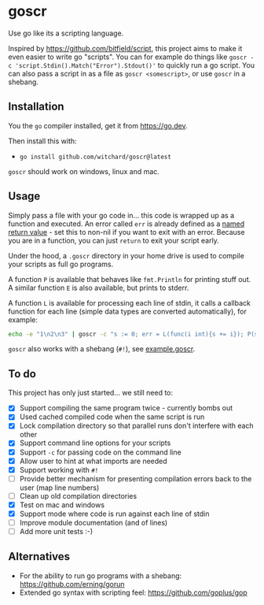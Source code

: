 # goscr

Use go like its a scripting language.

Inspired by https://github.com/bitfield/script, this project aims to make it even easier to write go "scripts". You can for example do things like `goscr -c 'script.Stdin().Match("Error").Stdout()'` to quickly run a go script. You can also pass a script in as a file as `goscr <somescript>`, or use `goscr` in a shebang.

## Installation

You the `go` compiler installed, get it from https://go.dev.

Then install this with:

- `go install github.com/witchard/goscr@latest`

`goscr` should work on windows, linux and mac.

## Usage

Simply pass a file with your go code in... this code is wrapped up as a function and executed. An error called `err` is already defined as a [named return value](https://go.dev/tour/basics/7) - set this to non-nil if you want to exit with an error. Because you are in a function, you can just `return` to exit your script early.

Under the hood, a `.goscr` directory in your home drive is used to compile your scripts as full go programs.

A function `P` is available that behaves like `fmt.Println` for printing stuff out. A similar function `E` is also available, but prints to stderr.

A function `L` is available for processing each line of stdin, it calls a callback function for each line (simple data types are converted automatically), for example:

```bash
echo -e "1\n2\n3" | goscr -c "s := 0; err = L(func(i int){s += i}); P(s)"
```

`goscr` also works with a shebang (`#!`), see [example.goscr](example.goscr).

## To do

This project has only just started... we still need to:

- [X] Support compiling the same program twice - currently bombs out
- [X] Used cached compiled code when the same script is run
- [X] Lock compilation directory so that parallel runs don't interfere with each other
- [X] Support command line options for your scripts
- [X] Support `-c` for passing code on the command line
- [X] Allow user to hint at what imports are needed
- [X] Support working with `#!`
- [ ] Provide better mechanism for presenting compilation errors back to the user (map line numbers)
- [ ] Clean up old compilation directories
- [X] Test on mac and windows
- [X] Support mode where code is run against each line of stdin
- [ ] Improve module documentation (and of lines)
- [ ] Add more unit tests :-)

## Alternatives

* For the ability to run go programs with a shebang: https://github.com/erning/gorun
* Extended go syntax with scripting feel: https://github.com/goplus/gop